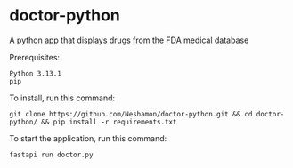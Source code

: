# doctor-python
A python app that displays drugs from the FDA medical database

Prerequisites:
```
Python 3.13.1
pip
```

To install, run this command:
```
git clone https://github.com/Neshamon/doctor-python.git && cd doctor-python/ && pip install -r requirements.txt
```

To start the application, run this command:
```
fastapi run doctor.py
```
